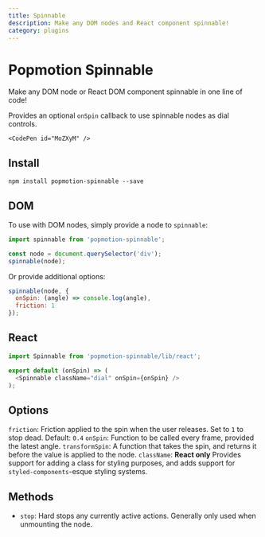 ```yaml
---
title: Spinnable
description: Make any DOM nodes and React component spinnable!
category: plugins
---
```


# Popmotion Spinnable

Make any DOM node or React DOM component spinnable in one line of code!

Provides an optional `onSpin` callback to use spinnable nodes as dial controls.

```marksy
<CodePen id="MoZXyM" />
```

## Install

```
npm install popmotion-spinnable --save
```

## DOM

To use with DOM nodes, simply provide a node to `spinnable`:

```javascript
import spinnable from 'popmotion-spinnable';

const node = document.querySelector('div');
spinnable(node);
```

Or provide additional options:

```javascript
spinnable(node, {
  onSpin: (angle) => console.log(angle),
  friction: 1
});
```

## React

```javascript
import Spinnable from 'popmotion-spinnable/lib/react';

export default (onSpin) => (
  <Spinnable className="dial" onSpin={onSpin} />
);
```

## Options
`friction`: Friction applied to the spin when the user releases. Set to `1` to stop dead. Default: `0.4`
`onSpin`: Function to be called every frame, provided the latest angle.
`transformSpin`: A function that takes the spin, and returns it before the value is applied to the node.
`className`: **React only** Provides support for adding a class for styling purposes, and adds support for `styled-components`-esque styling systems.

## Methods

- `stop`: Hard stops any currently active actions. Generally only used when unmounting the node.
